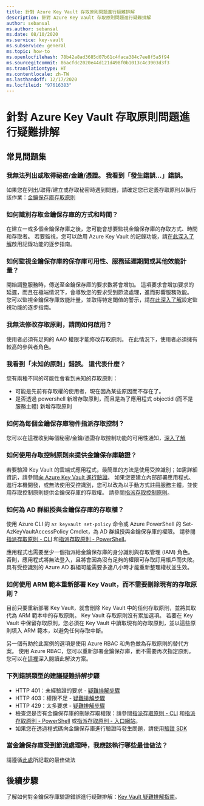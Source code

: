 ```yaml
---
title: 針對 Azure Key Vault 存取原則問題進行疑難排解
description: 針對 Azure Key Vault 存取原則問題進行疑難排解
author: sebansal
ms.author: sebansal
ms.date: 08/10/2020
ms.service: key-vault
ms.subservice: general
ms.topic: how-to
ms.openlocfilehash: 78b42a8ad3685d07b61c4faca384c7ee8f5a5f94
ms.sourcegitcommit: 86acfdc2020e44d121d498f0b1013c4c3903d3f3
ms.translationtype: HT
ms.contentlocale: zh-TW
ms.lasthandoff: 12/17/2020
ms.locfileid: "97616383"
---
```

# <a name="troubleshooting-azure-key-vault-access-policy-issues"></a>針對 Azure Key Vault 存取原則問題進行疑難排解

## <a name="frequently-asked-questions"></a>常見問題集

### <a name="i-am-not-able-to-list-or-get-secretskeyscertificate-i-am-seeing-something-went-wrong-error"></a>我無法列出或取得祕密/金鑰/憑證。 我看到「發生錯誤...」錯誤。
如果您在列出/取得/建立或存取秘密時遇到問題，請確定您已定義存取原則以執行該作業：[金鑰保存庫存取原則](https://docs.microsoft.com/azure/key-vault/general/group-permissions-for-apps)

### <a name="how-can-i-identify-how-and-when-key-vaults-are-accessed"></a>如何識別存取金鑰保存庫的方式和時間？

在建立一或多個金鑰保存庫之後，您可能會想要監視金鑰保存庫的存取方式、時間和存取者。 若要監視，您可以啟用 Azure Key Vault 的記錄功能，請[在此深入了解](./logging.md)啟用記錄功能的逐步指南。

### <a name="how-can-i-monitor-vault-availability-service-latency-periods-or-other-performance-metrics-for-key-vault"></a>如何監視金鑰保存庫的保存庫可用性、服務延遲期間或其他效能計量？

開始調整服務時，傳送至金鑰保存庫的要求數將會增加。 這項要求會增加要求的延遲，而且在極端情況下，會導致您的要求受到節流處理，進而影響服務效能。 您可以監視金鑰保存庫效能計量，並取得特定閾值的警示，請[在此深入了解](./alert.md)設定監視功能的逐步指南。

### <a name="i-am-not-able-to-modify-access-policy-how-can-it-be-enabled"></a>我無法修改存取原則，請問如何啟用？
使用者必須有足夠的 AAD 權限才能修改存取原則。 在此情況下，使用者必須擁有較高的參與者角色。

### <a name="i-am-seeing-unkwown-policy-error-what-does-that-mean"></a>我看到「未知的原則」錯誤。 這代表什麼？
您有兩種不同的可能性會看到未知的存取原則：
* 可能是先前有存取權的使用者，現在因為某些原因而不存在了。
* 是否透過 powershell 新增存取原則，而且是為了應用程式 objectid (而不是服務主體) 新增存取原則

### <a name="how-can-i-assign-access-control-per-key-vault-object"></a>如何為每個金鑰保存庫物件指派存取控制？ 

您可以在這裡收到每個秘密/金鑰/憑證存取控制功能的可用性通知，[深入了解](https://feedback.azure.com/forums/906355-azure-key-vault/suggestions/32213176-per-secret-key-certificate-access-control)

### <a name="how-can-i-provide-key-vault-authenticate-using-access-control-policy"></a>如何使用存取控制原則來提供金鑰保存庫驗證？

若要驗證 Key Vault 的雲端式應用程式，最簡單的方法是使用受控識別；如需詳細資訊，請參閱[向 Azure Key Vault 進行驗證](authentication.md)。
如果您要建立內部部署應用程式、進行本機開發，或無法使用受控識別，您可以改為以手動方式註冊服務主體，並使用存取控制原則提供金鑰保存庫的存取權。 請參閱[指派存取控制原則](assign-access-policy-portal.md)。

### <a name="how-can-i-give-the-ad-group-access-to-the-key-vault"></a>如何為 AD 群組授與金鑰保存庫的存取權？

使用 Azure CLI 的 `az keyvault set-policy` 命令或 Azure PowerShell 的 Set-AzKeyVaultAccessPolicy Cmdlet，為 AD 群組授與金鑰保存庫的權限。 請參閱[指派存取原則 - CLI](assign-access-policy-cli.md) 和[指派存取原則 - PowerShell](assign-access-policy-powershell.md)。

應用程式也需要至少一個指派給金鑰保存庫的身分識別與存取管理 (IAM) 角色。 否則，應用程式將無法登入，且將會因為沒有足夠的權限可存取訂用帳戶而失敗。 具有受控識別的 Azure AD 群組可能需要多達八小時才能重新整理權杖並生效。

### <a name="how-can-i-redeploy-key-vault-with-arm-template-without-deleting-existing-access-policies"></a>如何使用 ARM 範本重新部署 Key Vault，而不需要刪除現有的存取原則？

目前只要重新部署 Key Vault，就會刪除 Key Vault 中的任何存取原則，並將其取代為 ARM 範本中的存取原則。 Key Vault 存取原則沒有累加選項。 若要在 Key Vault 中保留存取原則，您必須在 Key Vault 中讀取現有的存取原則，並以這些原則填入 ARM 範本，以避免任何存取中斷。

另一個有助於此案例的選項是使用 Azure RBAC 和角色做為存取原則的替代方案。 使用 Azure RBAC，您可以重新部署金鑰保存庫，而不需要再次指定原則。 您可以在[這裡](./rbac-guide.md)深入閱讀此解決方案。

### <a name="recommended-troubleshooting-steps-for-following-error-types"></a>下列錯誤類型的建議疑難排解步驟

* HTTP 401：未經驗證的要求 - [疑難排解步驟](rest-error-codes.md#http-401-unauthenticated-request)
* HTTP 403：權限不足 - [疑難排解步驟](rest-error-codes.md#http-403-insufficient-permissions)
* HTTP 429：太多要求 - [疑難排解步驟](rest-error-codes.md#http-429-too-many-requests)
* 檢查您是否有金鑰保存庫的刪除存取權限：請參閱[指派存取原則 - CLI](assign-access-policy-cli.md) 和[指派存取原則 - PowerShell](assign-access-policy-powershell.md) 或[指派存取原則 - 入口網站](assign-access-policy-portal.md)。
* 如果您在透過程式碼向金鑰保存庫進行驗證時發生問題，請使用[驗證 SDK](https://azure.github.io/azure-sdk/posts/2020-02-25/defaultazurecredentials.html)

### <a name="what-are-the-best-practices-i-should-implement-when-key-vault-is-getting-throttled"></a>當金鑰保存庫受到節流處理時，我應該執行哪些最佳做法？
請遵循[此處](overview-throttling.md#how-to-throttle-your-app-in-response-to-service-limits)所記載的最佳做法

## <a name="next-steps"></a>後續步驟

了解如何對金鑰保存庫驗證錯誤進行疑難排解：[Key Vault 疑難排解指南](rest-error-codes.md)。
